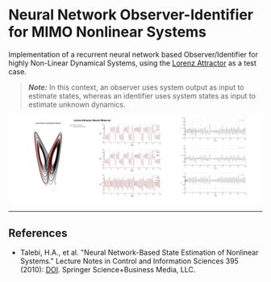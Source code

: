 # Neural Network Observer-Identifier for MIMO Nonlinear Systems

Implementation of a recurrent neural network based Observer/Identifier for highly Non-Linear Dynamical Systems, using the [Lorenz Attractor](https://en.wikipedia.org/wiki/Lorenz_system) as a test case.

> ***Note:*** In this context, an observer uses system output as input to estimate states, whereas an identifier uses system states as input to estimate unknown dynamics.

![Results](Assets/Img.jpg)

---

## References

* Talebi, H.A., et al. "Neural Network-Based State Estimation of Nonlinear Systems." Lecture Notes in Control and Information Sciences 395 (2010): [DOI](https://doi.org/10.1007/978-1-4419-1438-5). Springer Science+Business Media, LLC.
